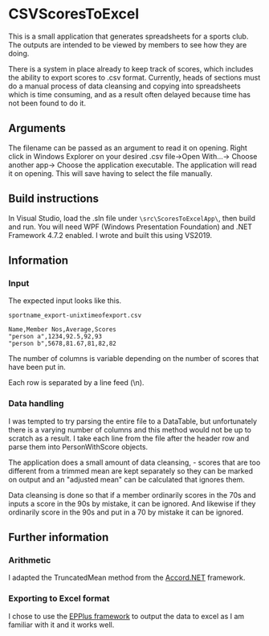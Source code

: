 # CSVScoresToExcel
This is a small application that generates spreadsheets for a sports club. The outputs are intended to be viewed by members to see how they are doing. 

There is a system in place already to keep track of scores, which includes the ability to export scores to .csv format. Currently, heads of sections must do a manual process of data cleansing and copying into spreadsheets which is time consuming, and as a result often delayed because time has not been found to do it.

## Arguments
The filename can be passed as an argument to read it on opening. Right click in Windows Explorer on your desired .csv file->Open With...-> Choose another app-> Choose the application executable. The application will read it on opening. This will save having to select the file manually.

## Build instructions
In Visual Studio, load the .sln file under `\src\ScoresToExcelApp\`, then build and run. You will need WPF (Windows Presentation Foundation) and .NET Framework 4.7.2 enabled. I wrote and built this using VS2019.

## Information
### Input
The expected input looks like this.

`sportname_export-unixtimeofexport.csv`
```
Name,Member Nos,Average,Scores
"person a",1234,92.5,92,93
"person b",5678,81.67,81,82,82
```
The number of columns is variable depending on the number of scores that have been put in.

Each row is separated by a line feed (\n).
### Data handling
I was tempted to try parsing the entire file to a DataTable, but unfortunately there is a varying number of columns and this method would not be up to scratch as a result. I take each line from the file after the header row and parse them into PersonWithScore objects.

The application does a small amount of data cleansing, - scores that are too different from a trimmed mean are kept separately so they can be marked on output and an "adjusted mean" can be calculated that ignores them.

Data cleansing is done so that if a member ordinarily scores in the 70s and inputs a score in the 90s by mistake, it can be ignored. And likewise if they ordinarily score in the 90s and put in a 70 by mistake it can be ignored.

## Further information
### Arithmetic
I adapted the TruncatedMean method from the [Accord.NET](github.com/accord-net) framework.
### Exporting to Excel format
I chose to use the [EPPlus framework](https://github.com/JanKallman/EPPlus) to output the data to excel as I am familiar with it and it works well.
